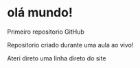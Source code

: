 # olá mundo!
 Primeiro repositorio GitHub

 Repositorio criado durante uma aula ao vivo!
 
 Ateri direto uma linha direto do site
